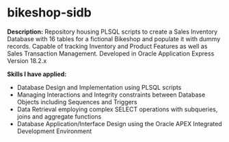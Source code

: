 # bikeshop-sidb
**Description:** Repository housing PLSQL scripts to create a Sales Inventory Database with 16 tables for a fictional Bikeshop and populate it with dummy records. Capable of tracking Inventory and Product Features as well as Sales Transaction Management.
Developed in Oracle Application Express Version 18.2.x

**Skills I have applied:**
- Database Design and Implementation using PLSQL scripts
- Managing Interactions and Integrity constraints between Database Objects including Sequences and Triggers
- Data Retrieval employing complex SELECT operations with subqueries, joins and aggregate functions
- Database Application/Interface Design using the Oracle APEX Integrated Development Environment
